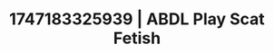 ---
categories:
- Emotion-driven NSFW
- Anal play
- Cuckold kink
- Erotic art direction
- Cyberpunk intimacy
image: /assets/images/1747183325939.webp
layout: post
seo:
  description: Featured content with premium ABDL Play, Scat Fetish. HD images available.
  keywords: ABDL Play, Scat Fetish
  og_image: /assets/images/1747183325939.webp
  schema_type: VisualArtwork
tags:
- ABDL Play
- Scat Fetish
- '#1747183325939'
title: 1747183325939 | ABDL Play Scat Fetish
---